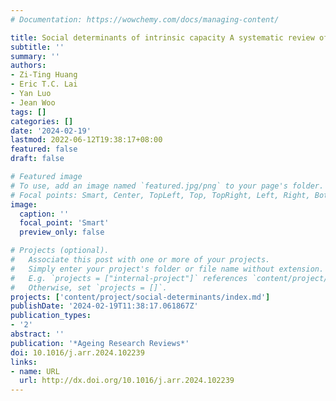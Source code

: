 ```yaml
---
# Documentation: https://wowchemy.com/docs/managing-content/

title: Social determinants of intrinsic capacity A systematic review of observational studies
subtitle: ''
summary: ''
authors:
- Zi-Ting Huang
- Eric T.C. Lai
- Yan Luo
- Jean Woo
tags: []
categories: []
date: '2024-02-19'
lastmod: 2022-06-12T19:38:17+08:00
featured: false
draft: false

# Featured image
# To use, add an image named `featured.jpg/png` to your page's folder.
# Focal points: Smart, Center, TopLeft, Top, TopRight, Left, Right, BottomLeft, Bottom, BottomRight.
image:
  caption: ''
  focal_point: 'Smart'
  preview_only: false

# Projects (optional).
#   Associate this post with one or more of your projects.
#   Simply enter your project's folder or file name without extension.
#   E.g. `projects = ["internal-project"]` references `content/project/deep-learning/index.md`.
#   Otherwise, set `projects = []`.
projects: ['content/project/social-determinants/index.md']
publishDate: '2024-02-19T11:38:17.061867Z'
publication_types:
- '2'
abstract: ''
publication: '*Ageing Research Reviews*'
doi: 10.1016/j.arr.2024.102239
links:
- name: URL
  url: http://dx.doi.org/10.1016/j.arr.2024.102239
---
```

